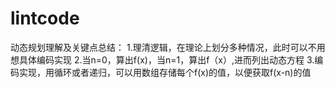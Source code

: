 # lintcode
动态规划理解及关键点总结：
    1.理清逻辑，在理论上划分多种情况，此时可以不用想具体编码实现
    2.当n=0，算出f(x)，当n=1，算出f（x）,进而列出动态方程
    3.编码实现，用循环或者递归，可以用数组存储每个f(x)的值，以便获取f(x-n)的值 